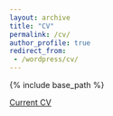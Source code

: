 ```yaml
---
layout: archive
title: "CV"
permalink: /cv/
author_profile: true
redirect_from:
 - /wordpress/cv/
---
```




{% include base_path %}



[Current CV](https://drive.google.com/file/d/1Uodx271whMfeZ5kA-qZoWId6tp-quk7U/view?usp=sharing)
